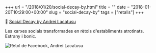 +++
url = "/2018/01/20/social-decay-by.html"
title = ""
date = "2018-01-20T10:29:00+00:00"
slug = "social-decay-by"
tags = ["retalls"]
+++

📎 [Social Decay by Andrei Lacatusu](https://www.behance.net/gallery/52646779/Social-Decay)

Les xarxes socials transformades en rètols d'establiments atrotinats. Estrany i bonic.

<img alt="Rètol de Facebook, Andrei Lacatusu" src="https://mir-s3-cdn-cf.behance.net/project_modules/fs/edbc8252646779.5a4bb20800a57.jpg" />

